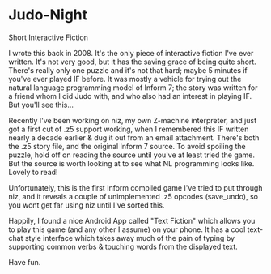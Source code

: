 # Judo-Night

Short Interactive Fiction

I wrote this back in 2008. It's the only piece of interactive fiction I've ever written. It's not very good, but it has the saving grace of being quite short.
There's really only one puzzle and it's not that hard; maybe 5 minutes if you've ever played IF before. It was mostly a vehicle for trying out the natural language programming model of Inform 7; the story was written for a friend whom I did Judo with, and who also had an interest in playing IF. But you'll see this...

Recently I've been working on niz, my own Z-machine interpreter, and just got a first cut of .z5 support working, when I remembered this IF written nearly a decade earlier & dug it out from an email attachment. There's both the .z5 story file, and the original Inform 7 source. To avoid spoiling the puzzle, hold off on reading the source until you've at least tried the game. But the source is worth looking at to see what NL programming looks like. Lovely to read!

Unfortunately, this is the first Inform compiled game I've tried to put through niz, and it reveals a couple of unimplemented .z5 opcodes (save_undo), so you wont get far using niz until I've sorted this.

Happily, I found a nice Android App called "Text Fiction" which allows you to play this game (and any other I assume) on your phone. It has a cool text-chat style interface which takes away much of the pain of typing by supporting common verbs & touching words from the displayed text.

Have fun.
